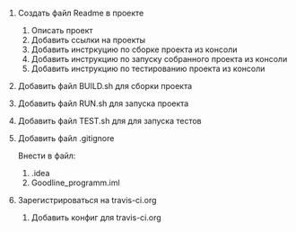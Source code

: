 1. Создать файл Readme в проекте
    1. Описать проект
    2. Добавить ссылки на проекты
    3. Добавить инстркуцию по сборке проекта из консоли
    4. Добавить инструкцию по запуску собранного проекта из консоли
    5. Добавить инструкцию по тестированию проекта из консоли
 
2. Добавить файл BUILD.sh для сборки проекта
3. Добавить файл RUN.sh для запуска проекта
4. Добавить файл TEST.sh для для запуска тестов
5. Добавить файл .gitignore
    
    Внести в файл:
    1. .idea
    2. Goodline_programm.iml
    
6. Зарегистрироваться на travis-ci.org
    1. Добавить конфиг для travis-ci.org
  
 